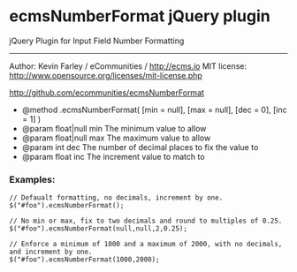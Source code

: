 # ecmsNumberFormat jQuery plugin
jQuery Plugin for Input Field Number Formatting

----
Author: Kevin Farley / eCommunities / http://ecms.io
MIT license: http://www.opensource.org/licenses/mit-license.php

http://github.com/ecommunities/ecmsNumberFormat

- @method .ecmsNumberFormat( [min = null], [max = null], [dec = 0], [inc = 1] )
- @param float|null min	The minimum value to allow
- @param float|null max	The maximum value to allow
- @param int dec The number of decimal places to fix the value to
- @param float inc The increment value to match to 

### Examples:
```
// Defaualt formatting, no decimals, increment by one.
$("#foo").ecmsNumberFormat();					
    
// No min or max, fix to two decimals and round to multiples of 0.25.
$("#foo").ecmsNumberFormat(null,null,2,0.25); 	

// Enforce a minimum of 1000 and a maximum of 2000, with no decimals, and increment by one.
$("#foo").ecmsNumberFormat(1000,2000);
```
